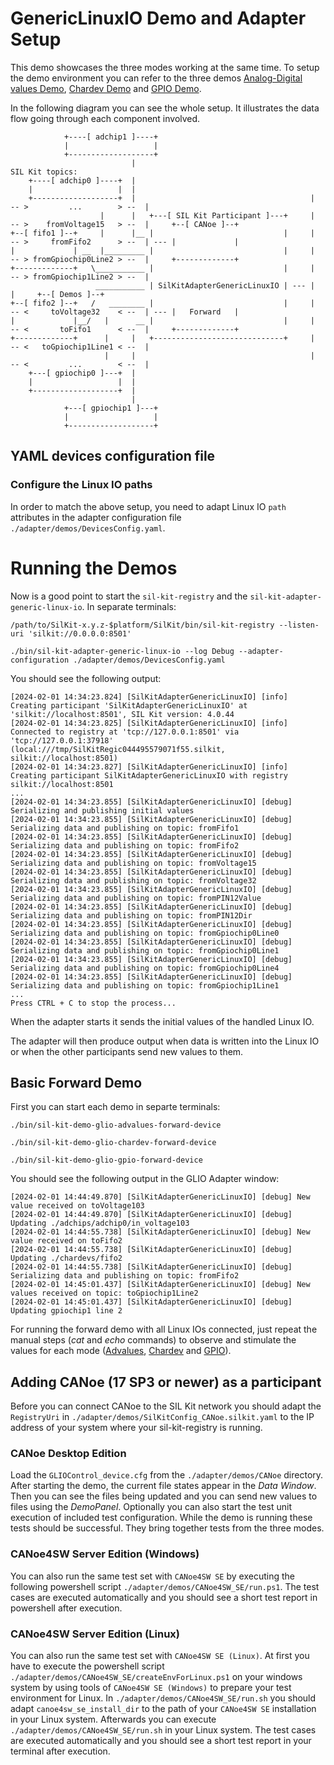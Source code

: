 # GenericLinuxIO Demo and Adapter Setup
This demo showcases the three modes working at the same time. To setup the demo environment you can refer to the three demos [Analog-Digital values Demo](../advalues/README.md), [Chardev Demo](../chardev/README.md) and [GPIO Demo](../gpio/README.md).

In the following diagram you can see the whole setup. It illustrates the data flow going through each component involved.
```
            +----[ adchip1 ]----+
            |                   |
            +-------------------+
                           |                                                 SIL Kit topics:
    +----[ adchip0 ]----+  |
    |                   |  |
    +-------------------+  |                                       |  -- >         ...        > --  |
                    |      |   +---[ SIL Kit Participant ]---+     |  -- >    fromVoltage15   > --  |     +--[ CANoe ]--+
+--[ fifo1 ]--+     |      |__ |                             |     |  -- >     fromFifo2      > --  | --- |             |
|             | __  |_________ |                             |     |  -- > fromGpiochip0Line2 > --  |     +-------------+
+-------------+   \___________ |                             |     |  -- > fromGpiochip1Line2 > --  |     
                   ___________ | SilKitAdapterGenericLinuxIO | --- |                                |     +--[ Demos ]--+
+--[ fifo2 ]--+   /   ________ |                             |     |  -- <     toVoltage32    < --  | --- |   Forward   |
|             |__/   |      __ |                             |     |  -- <       toFifo1      < --  |     +-------------+
+-------------+      |     |   +-----------------------------+     |  -- <   toGpiochip1Line1 < --  |
                     |     |                                       |  -- <         ...        < --  |
    +---[ gpiochip0 ]---+  |
    |                   |  |
    +-------------------+  |
                           |
            +---[ gpiochip1 ]---+
            |                   |
            +-------------------+
```

## YAML devices configuration file
### Configure the Linux IO paths
In order to match the above setup, you need to adapt Linux IO ``path`` attributes in the adapter configuration file ``./adapter/demos/DevicesConfig.yaml``. 

# Running the Demos
Now is a good point to start the ``sil-kit-registry`` and the ``sil-kit-adapter-generic-linux-io``. In separate terminals:
```
/path/to/SilKit-x.y.z-$platform/SilKit/bin/sil-kit-registry --listen-uri 'silkit://0.0.0.0:8501'
    
./bin/sil-kit-adapter-generic-linux-io --log Debug --adapter-configuration ./adapter/demos/DevicesConfig.yaml
```

You should see the following output:
```
[2024-02-01 14:34:23.824] [SilKitAdapterGenericLinuxIO] [info] Creating participant 'SilKitAdapterGenericLinuxIO' at 'silkit://localhost:8501', SIL Kit version: 4.0.44
[2024-02-01 14:34:23.825] [SilKitAdapterGenericLinuxIO] [info] Connected to registry at 'tcp://127.0.0.1:8501' via 'tcp://127.0.0.1:37918' (local:///tmp/SilKitRegic044495579071f55.silkit, silkit://localhost:8501)
[2024-02-01 14:34:23.827] [SilKitAdapterGenericLinuxIO] [info] Creating participant SilKitAdapterGenericLinuxIO with registry silkit://localhost:8501
...
[2024-02-01 14:34:23.855] [SilKitAdapterGenericLinuxIO] [debug] Serializing and publishing initial values
[2024-02-01 14:34:23.855] [SilKitAdapterGenericLinuxIO] [debug] Serializing data and publishing on topic: fromFifo1
[2024-02-01 14:34:23.855] [SilKitAdapterGenericLinuxIO] [debug] Serializing data and publishing on topic: fromFifo2
[2024-02-01 14:34:23.855] [SilKitAdapterGenericLinuxIO] [debug] Serializing data and publishing on topic: fromVoltage15
[2024-02-01 14:34:23.855] [SilKitAdapterGenericLinuxIO] [debug] Serializing data and publishing on topic: fromVoltage32
[2024-02-01 14:34:23.855] [SilKitAdapterGenericLinuxIO] [debug] Serializing data and publishing on topic: fromPIN12Value
[2024-02-01 14:34:23.855] [SilKitAdapterGenericLinuxIO] [debug] Serializing data and publishing on topic: fromPIN12Dir
[2024-02-01 14:34:23.855] [SilKitAdapterGenericLinuxIO] [debug] Serializing data and publishing on topic: fromGpiochip0Line0
[2024-02-01 14:34:23.855] [SilKitAdapterGenericLinuxIO] [debug] Serializing data and publishing on topic: fromGpiochip0Line1
[2024-02-01 14:34:23.855] [SilKitAdapterGenericLinuxIO] [debug] Serializing data and publishing on topic: fromGpiochip0Line4
[2024-02-01 14:34:23.855] [SilKitAdapterGenericLinuxIO] [debug] Serializing data and publishing on topic: fromGpiochip1Line1
...
Press CTRL + C to stop the process...
```

When the adapter starts it sends the initial values of the handled Linux IO.

The adapter will then produce output when data is written into the Linux IO or when the other participants send new values to them.

## Basic Forward Demo
First you can start each demo in separte terminals:
```
./bin/sil-kit-demo-glio-advalues-forward-device
    
./bin/sil-kit-demo-glio-chardev-forward-device

./bin/sil-kit-demo-glio-gpio-forward-device
```

You should see the following output in the GLIO Adapter window:
```
[2024-02-01 14:44:49.870] [SilKitAdapterGenericLinuxIO] [debug] New value received on toVoltage103
[2024-02-01 14:44:49.870] [SilKitAdapterGenericLinuxIO] [debug] Updating ./adchips/adchip0/in_voltage103
[2024-02-01 14:44:55.738] [SilKitAdapterGenericLinuxIO] [debug] New value received on toFifo2
[2024-02-01 14:44:55.738] [SilKitAdapterGenericLinuxIO] [debug] Updating ./chardevs/fifo2
[2024-02-01 14:44:55.738] [SilKitAdapterGenericLinuxIO] [debug] Serializing data and publishing on topic: fromFifo2
[2024-02-01 14:45:01.437] [SilKitAdapterGenericLinuxIO] [debug] New values received on topic: toGpiochip1Line2
[2024-02-01 14:45:01.437] [SilKitAdapterGenericLinuxIO] [debug] Updating gpiochip1 line 2
```

For running the forward demo with all Linux IOs connected, just repeat the manual steps (*cat* and *echo* commands) to observe and stimulate the values for each mode ([Advalues](../advalues/README.md#basic-forward-demo), [Chardev](../chardev/README.md#basic-forward-demo) and [GPIO](../gpio/README.md#basic-forward-demo)).

## Adding CANoe (17 SP3 or newer) as a participant
Before you can connect CANoe to the SIL Kit network you should adapt the ``RegistryUri`` in ``./adapter/demos/SilKitConfig_CANoe.silkit.yaml`` to the IP address of your system where your sil-kit-registry is running.

### CANoe Desktop Edition
Load the ``GLIOControl_device.cfg`` from the ``./adapter/demos/CANoe`` directory. After starting the demo, the current file states appear in the *Data Window*. Then you can see the files being updated and you can send new values to files using the *DemoPanel*. Optionally you can also start the test unit execution of included test configuration. While the demo is running these tests should be successful. They bring together tests from the three modes.

### CANoe4SW Server Edition (Windows)
You can also run the same test set with ``CANoe4SW SE`` by executing the following powershell script ``./adapter/demos/CANoe4SW_SE/run.ps1``. The test cases are executed automatically and you should see a short test report in powershell after execution.

### CANoe4SW Server Edition (Linux)
You can also run the same test set with ``CANoe4SW SE (Linux)``. At first you have to execute the powershell script ``./adapter/demos/CANoe4SW_SE/createEnvForLinux.ps1`` on your windows system by using tools of ``CANoe4SW SE (Windows)`` to prepare your test environment for Linux. In ``./adapter/demos/CANoe4SW_SE/run.sh`` you should adapt ``canoe4sw_se_install_dir`` to the path of your ``CANoe4SW SE`` installation in your Linux system. Afterwards you can execute ``./adapter/demos/CANoe4SW_SE/run.sh`` in your Linux system. The test cases are executed automatically and you should see a short test report in your terminal after execution.
